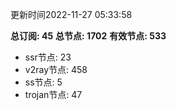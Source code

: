 更新时间2022-11-27 05:33:58

**总订阅: 45**
**总节点: 1702**
**有效节点: 533**
- ssr节点: 23
- v2ray节点: 458
- ss节点: 5
- trojan节点: 47
